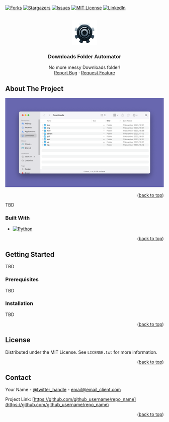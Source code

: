 <!-- Improved compatibility of back to top link: See: https://github.com/othneildrew/Best-README-Template/pull/73 -->
<a name="readme-top"></a>
<!--
*** Thanks for checking out the Best-README-Template. If you have a suggestion
*** that would make this better, please fork the repo and create a pull request
*** or simply open an issue with the tag "enhancement".
*** Don't forget to give the project a star!
*** Thanks again! Now go create something AMAZING! :D
-->



<!-- PROJECT SHIELDS -->
<!--
*** I'm using markdown "reference style" links for readability.
*** Reference links are enclosed in brackets [ ] instead of parentheses ( ).
*** See the bottom of this document for the declaration of the reference variables
*** for contributors-url, forks-url, etc. This is an optional, concise syntax you may use.
*** https://www.markdownguide.org/basic-syntax/#reference-style-links
-->
[![Forks][forks-shield]][forks-url]
[![Stargazers][stars-shield]][stars-url]
[![Issues][issues-shield]][issues-url]
[![MIT License][license-shield]][license-url]
[![LinkedIn][linkedin-shield]][linkedin-url]



<!-- PROJECT LOGO -->
<br />
<div align="center">
  <a href="https://github.com/Jeffr89/download-folder-automation">
    <img src="images/AutoDownloadLogo.png" alt="Logo" width="80" height="80">
  </a>

<h3 align="center">Downloads Folder Automator</h3>

  <p align="center">
    No more messy Downloads folder!
    <br />
    <a href="https://github.com/Jeffr89/download-folder-automation/issues">Report Bug</a>
    ·
    <a href="https://github.com/Jeffr89/download-folder-automation/issues">Request Feature</a>
  </p>
</div>



<!-- ABOUT THE PROJECT -->
## About The Project

![Product Name Screen Shot][product-screenshot]
<p align="right">(<a href="#readme-top">back to top</a>)</p>
TBD


### Built With

* [![Python][Python]][Python-url]

<p align="right">(<a href="#readme-top">back to top</a>)</p>



<!-- GETTING STARTED -->
## Getting Started

TBD

### Prerequisites

TBD
### Installation
TBD
<p align="right">(<a href="#readme-top">back to top</a>)</p>




<!-- LICENSE -->
## License

Distributed under the MIT License. See `LICENSE.txt` for more information.

<p align="right">(<a href="#readme-top">back to top</a>)</p>



<!-- CONTACT -->
## Contact

Your Name - [@twitter_handle](https://twitter.com/twitter_handle) - email@email_client.com

Project Link: [https://github.com/github_username/repo_name](https://github.com/github_username/repo_name)

<p align="right">(<a href="#readme-top">back to top</a>)</p>



<!-- MARKDOWN LINKS & IMAGES -->
<!-- https://www.markdownguide.org/basic-syntax/#reference-style-links -->
[forks-shield]: https://img.shields.io/github/forks/Jeffr89/download-folder-automation.svg?style=for-the-badge
[forks-url]: https://github.com/Jeffr89/download-folder-automation/network/members
[stars-shield]: https://img.shields.io/github/stars/Jeffr89/download-folder-automation.svg?style=for-the-badge
[stars-url]: https://github.com/Jeffr89/download-folder-automation/stargazers
[issues-shield]: https://img.shields.io/github/issues/Jeffr89/download-folder-automation.svg?style=for-the-badge
[issues-url]: https://github.com/Jeffr89/download-folder-automation/issues
[license-shield]: https://img.shields.io/github/license/Jeffr89/download-folder-automation.svg?style=for-the-badge
[license-url]: https://github.com/gJeffr89/download-folder-automation/blob/master/LICENSE.txt
[linkedin-shield]: https://img.shields.io/badge/-LinkedIn-black.svg?style=for-the-badge&logo=linkedin&colorB=555
[linkedin-url]: https://www.linkedin.com/in/gianfranco-schianchi-63ab1310b/
[product-screenshot]: images/example.png
[Python]: https://img.shields.io/badge/python-3B77A9?style=for-the-badge&logo=python&logoColor=FDDD52
[Python-url]: https://nextjs.org/
